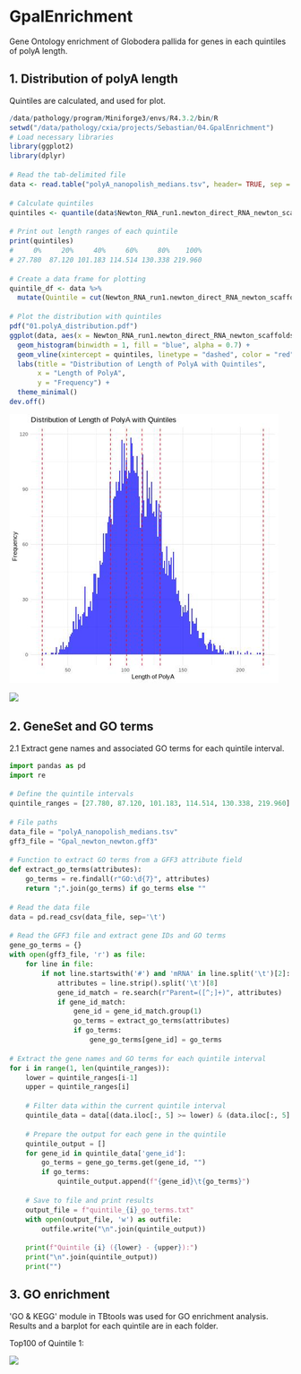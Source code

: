 # GpalEnrichment

 Gene Ontology enrichment of Globodera pallida for genes in each quintiles of polyA length.

## 1. Distribution of polyA length

Quintiles are calculated, and used for plot.

```r
/data/pathology/program/Miniforge3/envs/R4.3.2/bin/R
setwd("/data/pathology/cxia/projects/Sebastian/04.GpalEnrichment")
# Load necessary libraries
library(ggplot2)
library(dplyr)

# Read the tab-delimited file
data <- read.table("polyA_nanopolish_medians.tsv", header= TRUE, sep = "\t")

# Calculate quintiles
quintiles <- quantile(data$Newton_RNA_run1.newton_direct_RNA_newton_scaffolds_minimap_sorted_G_25000_no_secondary_pa_tag.bam, probs = seq(0, 1, by = 0.2))

# Print out length ranges of each quintile
print(quintiles)
#     0%     20%     40%     60%     80%    100%
# 27.780  87.120 101.183 114.514 130.338 219.960

# Create a data frame for plotting
quintile_df <- data %>%
  mutate(Quintile = cut(Newton_RNA_run1.newton_direct_RNA_newton_scaffolds_minimap_sorted_G_25000_no_secondary_pa_tag.bam, breaks = quintiles, include.lowest = TRUE))

# Plot the distribution with quintiles
pdf("01.polyA_distribution.pdf")
ggplot(data, aes(x = Newton_RNA_run1.newton_direct_RNA_newton_scaffolds_minimap_sorted_G_25000_no_secondary_pa_tag.bam)) +
  geom_histogram(binwidth = 1, fill = "blue", alpha = 0.7) +
  geom_vline(xintercept = quintiles, linetype = "dashed", color = "red") +
  labs(title = "Distribution of Length of PolyA with Quintiles",
       x = "Length of PolyA",
       y = "Frequency") +
  theme_minimal()
dev.off()
```

![polyA Length Distribution](https://github.com/chongjing/GpalEnrichment/blob/main/01.polyA_distribution.jpeg)

![](C:\Users\cx264\AppData\Roaming\marktext\images\2025-01-22-09-52-57-image.png)

## 2. GeneSet and GO terms

2.1 Extract gene names and associated GO terms for each quintile interval.

```python
import pandas as pd
import re

# Define the quintile intervals
quintile_ranges = [27.780, 87.120, 101.183, 114.514, 130.338, 219.960]

# File paths
data_file = "polyA_nanopolish_medians.tsv"
gff3_file = "Gpal_newton_newton.gff3"

# Function to extract GO terms from a GFF3 attribute field
def extract_go_terms(attributes):
    go_terms = re.findall(r"GO:\d{7}", attributes)
    return ";".join(go_terms) if go_terms else ""

# Read the data file
data = pd.read_csv(data_file, sep='\t')

# Read the GFF3 file and extract gene IDs and GO terms
gene_go_terms = {}
with open(gff3_file, 'r') as file:
    for line in file:
        if not line.startswith('#') and 'mRNA' in line.split('\t')[2]:
            attributes = line.strip().split('\t')[8]
            gene_id_match = re.search(r"Parent=([^;]+)", attributes)
            if gene_id_match:
                gene_id = gene_id_match.group(1)
                go_terms = extract_go_terms(attributes)
                if go_terms:
                    gene_go_terms[gene_id] = go_terms

# Extract the gene names and GO terms for each quintile interval
for i in range(1, len(quintile_ranges)):
    lower = quintile_ranges[i-1]
    upper = quintile_ranges[i]

    # Filter data within the current quintile interval
    quintile_data = data[(data.iloc[:, 5] >= lower) & (data.iloc[:, 5] < upper)]

    # Prepare the output for each gene in the quintile
    quintile_output = []
    for gene_id in quintile_data['gene_id']:
        go_terms = gene_go_terms.get(gene_id, "")
        if go_terms:
            quintile_output.append(f"{gene_id}\t{go_terms}")

    # Save to file and print results
    output_file = f"quintile_{i}_go_terms.txt"
    with open(output_file, 'w') as outfile:
        outfile.write("\n".join(quintile_output))

    print(f"Quintile {i} ({lower} - {upper}):")
    print("\n".join(quintile_output))
    print("")
```

## 3. GO enrichment

'GO & KEGG' module in TBtools was used for GO enrichment analysis. Results and a barplot for each quintile are in each folder.

Top100 of Quintile 1:

![](C:\Users\cx264\OneDrive%20-%20University%20of%20Cambridge\2024Fall\CSC\Repository\GpalEnrichment\quintile1\quintile_1_GO_barplot_top100.png)
